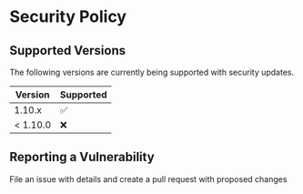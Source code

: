 # Security Policy

## Supported Versions

The following versions are currently being supported with security updates.

| Version | Supported          |
| ------- | ------------------ |
| 1.10.x   | :white_check_mark: |
| < 1.10.0   | :x:                |

## Reporting a Vulnerability

File an issue with details and create a pull request with proposed changes
